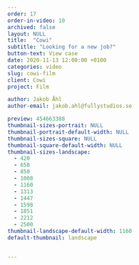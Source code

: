 ```yaml
---
order: 17
order-in-video: 10
archived: false
layout: NULL
title:  "Cowi"
subtitle: "Looking for a new job?"
button-text: View case
date: 2020-11-13 12:00:00 +0100
categories: video
slug: cowi-film
client: Cowi
project: Film

author: Jakob Åhl
author-email: jakob.ahl@fullystudios.se

preview: 454663388
thumbnail-sizes-portrait: NULL
thumbnail-portrait-default-width: NULL
thumbnail-sizes-square: NULL
thumbnail-square-default-width: NULL
thumbnail-sizes-landscape: 
  - 420
  - 658
  - 850
  - 1008
  - 1160
  - 1313
  - 1447
  - 1598
  - 1851
  - 2212
  - 2500
thumbnail-landscape-default-width: 1160
default-thumbnail: landscape


---
```


